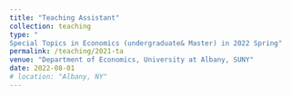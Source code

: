 ```yaml
---
title: "Teaching Assistant"
collection: teaching
type: "
Special Topics in Economics (undergraduate& Master) in 2022 Spring"
permalink: /teaching/2021-ta
venue: "Department of Economics, University at Albany, SUNY"
date: 2022-08-01
# location: "Albany, NY"
---
```


